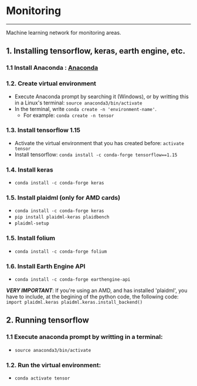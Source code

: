 # Monitoring
-------------

Machine learning network for monitoring areas.

## 1. Installing tensorflow, keras, earth engine, etc.

### 1.1 Install Anaconda : [Anaconda](https://www.anaconda.com/distribution/?gclid=EAIaIQobChMIopvCio3R5QIV05rVCh1Isg3qEAAYASAAEgKoQfD_BwE#download-section)

### 1.2. Create virtual environment
- Execute Anaconda prompt by searching it (Windows), or by writting this in a Linux's terminal: `source anaconda3/bin/activate`
- In the terminal, write `conda create -n 'environment-name'`. 
	- For example: `conda create -n tensor`

###	1.3. Install tensorflow 1.15
- Activate the virtual environment that you has created before: `activate tensor`
-	Install tensorflow: `conda install -c conda-forge tensorflow==1.15`

### 1.4. Install keras
-	`conda install -c conda-forge keras`

### 1.5. Install plaidml (only for AMD cards)
-	`conda install -c conda-forge keras`
- `pip install plaidml-keras plaidbench`
- `plaidml-setup`

### 1.5. Install folium
-	`conda install -c conda-forge folium`

### 1.6. Install Earth Engine API
-	`conda install -c conda-forge earthengine-api`

***VERY IMPORTANT***:
If you're using an AMD, and has installed 'plaidml', you have to include, at the begining of the python code, the following code: `import plaidml.keras plaidml.keras.install_backend()`

## 2. Running tensorflow

### 1.1 Execute anaconda prompt by writting in a terminal: 
-	`source anaconda3/bin/activate`

### 1.2. Run the virtual environment: 
-	`conda activate tensor`